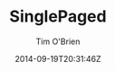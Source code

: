 ---
title: "SinglePaged"
github: https://github.com/t413/SinglePaged
demo: http://t413.com/SinglePaged
author: Tim O'Brien
ssg:
  - Jekyll
cms:
  - No Cms
date: 2014-09-19T20:31:46Z
github_branch: gh-pages
---